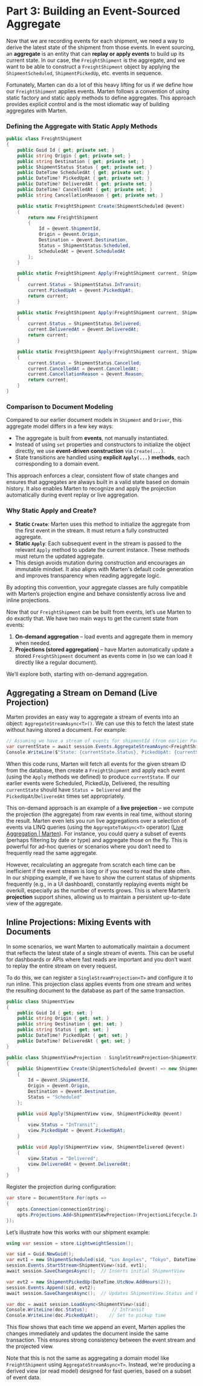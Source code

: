 # Part 3: Building an Event-Sourced Aggregate

Now that we are recording events for each shipment, we need a way to derive the latest state of the shipment from those events. In event sourcing, an **aggregate** is an entity that can **replay or apply events** to build up its current state. In our case, the `FreightShipment` is the aggregate, and we want to be able to construct a `FreightShipment` object by applying the `ShipmentScheduled`, `ShipmentPickedUp`, etc. events in sequence.

Fortunately, Marten can do a lot of this heavy lifting for us if we define how our `FreightShipment` applies events. Marten follows a convention of using static factory and static apply methods to define aggregates. This approach provides explicit control and is the most idiomatic way of building aggregates with Marten.

### Defining the Aggregate with Static Apply Methods

```csharp
public class FreightShipment
{
    public Guid Id { get; private set; }
    public string Origin { get; private set; }
    public string Destination { get; private set; }
    public ShipmentStatus Status { get; private set; }
    public DateTime ScheduledAt { get; private set; }
    public DateTime? PickedUpAt { get; private set; }
    public DateTime? DeliveredAt { get; private set; }
    public DateTime? CancelledAt { get; private set; }
    public string CancellationReason { get; private set; }

    public static FreightShipment Create(ShipmentScheduled @event)
    {
        return new FreightShipment
        {
            Id = @event.ShipmentId,
            Origin = @event.Origin,
            Destination = @event.Destination,
            Status = ShipmentStatus.Scheduled,
            ScheduledAt = @event.ScheduledAt
        };
    }

    public static FreightShipment Apply(FreightShipment current, ShipmentPickedUp @event)
    {
        current.Status = ShipmentStatus.InTransit;
        current.PickedUpAt = @event.PickedUpAt;
        return current;
    }

    public static FreightShipment Apply(FreightShipment current, ShipmentDelivered @event)
    {
        current.Status = ShipmentStatus.Delivered;
        current.DeliveredAt = @event.DeliveredAt;
        return current;
    }

    public static FreightShipment Apply(FreightShipment current, ShipmentCancelled @event)
    {
        current.Status = ShipmentStatus.Cancelled;
        current.CancelledAt = @event.CancelledAt;
        current.CancellationReason = @event.Reason;
        return current;
    }
}
```

### Comparison to Document Modeling

Compared to our earlier document models in `Shipment` and `Driver`, this aggregate model differs in a few key ways:

- The aggregate is built from **events**, not manually instantiated.
- Instead of using `set` properties and constructors to initialize the object directly, we use **event-driven construction** via `Create(...)`.
- State transitions are handled using **explicit `Apply(...)` methods**, each corresponding to a domain event.

This approach enforces a clear, consistent flow of state changes and ensures that aggregates are always built in a valid state based on domain history. It also enables Marten to recognize and apply the projection automatically during event replay or live aggregation.

### Why Static Apply and Create?

- **Static `Create`**: Marten uses this method to initialize the aggregate from the first event in the stream. It must return a fully constructed aggregate.
- **Static `Apply`**: Each subsequent event in the stream is passed to the relevant `Apply` method to update the current instance. These methods must return the updated aggregate.
- This design avoids mutation during construction and encourages an immutable mindset. It also aligns with Marten's default code generation and improves transparency when reading aggregate logic.

By adopting this convention, your aggregate classes are fully compatible with Marten’s projection engine and behave consistently across live and inline projections.

Now that our `FreightShipment` can be built from events, let’s use Marten to do exactly that. We have two main ways to get the current state from events:
1. **On-demand aggregation** – load events and aggregate them in memory when needed.
2. **Projections (stored aggregation)** – have Marten automatically update a stored `FreightShipment` document as events come in (so we can load it directly like a regular document).

We’ll explore both, starting with on-demand aggregation.

## Aggregating a Stream on Demand (Live Projection)

Marten provides an easy way to aggregate a stream of events into an object: `AggregateStreamAsync<T>()`. We can use this to fetch the latest state without having stored a document. For example:

```csharp
// Assuming we have a stream of events for shipmentId (from earlier Part)
var currentState = await session.Events.AggregateStreamAsync<FreightShipment>(shipmentId);
Console.WriteLine($"State: {currentState.Status}, PickedUpAt: {currentState.PickedUpAt}");
```

When this code runs, Marten will fetch all events for the given stream ID from the database, then create a `FreightShipment` and apply each event (using the `Apply` methods we defined) to produce `currentState`. If our earlier events were Scheduled, PickedUp, Delivered, the resulting `currentState` should have `Status = Delivered` and the `PickedUpAt`/`DeliveredAt` times set appropriately.

This on-demand approach is an example of a **live projection** – we compute the projection (the aggregate) from raw events in real time, without storing the result. Marten even lets you run live aggregations over a selection of events via LINQ queries (using the `AggregateToAsync<T>` operator) ([Live Aggregation | Marten](https://martendb.io/events/projections/live-aggregates#:~:text=Marten%20V4%20introduces%20a%20mechanism,as%20shown%20below)). For instance, you could query a subset of events (perhaps filtering by date or type) and aggregate those on the fly. This is powerful for ad-hoc queries or scenarios where you don’t need to frequently read the same aggregate.

However, recalculating an aggregate from scratch each time can be inefficient if the event stream is long or if you need to read the state often. In our shipping example, if we have to show the current status of shipments frequently (e.g., in a UI dashboard), constantly replaying events might be overkill, especially as the number of events grows. This is where Marten’s **projection** support shines, allowing us to maintain a persistent up-to-date view of the aggregate.

## Inline Projections: Mixing Events with Documents

In some scenarios, we want Marten to automatically maintain a document that reflects the latest state of a single stream of events. This can be useful for dashboards or APIs where fast reads are important and you don’t want to replay the entire stream on every request.

To do this, we can register a `SingleStreamProjection<T>` and configure it to run inline. This projection class applies events from one stream and writes the resulting document to the database as part of the same transaction.

```csharp
public class ShipmentView
{
    public Guid Id { get; set; }
    public string Origin { get; set; }
    public string Destination { get; set; }
    public string Status { get; set; }
    public DateTime? PickedUpAt { get; set; }
    public DateTime? DeliveredAt { get; set; }
}

public class ShipmentViewProjection : SingleStreamProjection<ShipmentView>
{
    public ShipmentView Create(ShipmentScheduled @event) => new ShipmentView
    {
        Id = @event.ShipmentId,
        Origin = @event.Origin,
        Destination = @event.Destination,
        Status = "Scheduled"
    };

    public void Apply(ShipmentView view, ShipmentPickedUp @event)
    {
        view.Status = "InTransit";
        view.PickedUpAt = @event.PickedUpAt;
    }

    public void Apply(ShipmentView view, ShipmentDelivered @event)
    {
        view.Status = "Delivered";
        view.DeliveredAt = @event.DeliveredAt;
    }
}
```

Register the projection during configuration:

```csharp
var store = DocumentStore.For(opts =>
{
    opts.Connection(connectionString);
    opts.Projections.Add<ShipmentViewProjection>(ProjectionLifecycle.Inline);
});
```

Let’s illustrate how this works with our shipment example:


```csharp
using var session = store.LightweightSession();

var sid = Guid.NewGuid();
var evt1 = new ShipmentScheduled(sid, "Los Angeles", "Tokyo", DateTime.UtcNow);
session.Events.StartStream<ShipmentView>(sid, evt1);
await session.SaveChangesAsync();  // Inserts initial ShipmentView

var evt2 = new ShipmentPickedUp(DateTime.UtcNow.AddHours(2));
session.Events.Append(sid, evt2);
await session.SaveChangesAsync();  // Updates ShipmentView.Status and PickedUpAt

var doc = await session.LoadAsync<ShipmentView>(sid);
Console.WriteLine(doc.Status);         // InTransit
Console.WriteLine(doc.PickedUpAt);    // Set to pickup time
```

This flow shows that each time we append an event, Marten applies the changes immediately and updates the document inside the same transaction. This ensures strong consistency between the event stream and the projected view.

Note that this is not the same as aggregating a domain model like `FreightShipment` using `AggregateStreamAsync<T>`. Instead, we're producing a derived view (or read model) designed for fast queries, based on a subset of event data.